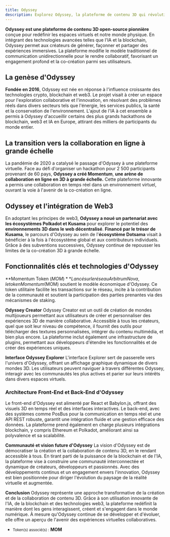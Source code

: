 ```yaml
---
title: Odyssey
description: Explorez Odyssey, la plateforme de contenu 3D qui révolutionne la collaboration et la création grâce à l'intégration de l'IA et de la blockchain.
---
```


**Odyssey est une plateforme de contenu 3D open-source pionnière** conçue pour redéfinir les espaces virtuels et notre monde physique. En intégrant des technologies avancées telles que l'IA et la blockchain, Odyssey permet aux créateurs de générer, façonner et partager des expériences immersives. La plateforme modifie le modèle traditionnel de communication unidirectionnelle pour le rendre collaboratif, favorisant un engagement profond et la co-création parmi ses utilisateurs.

## La genèse d'Odyssey
**Fondée en 2016**, Odyssey est née en réponse à l'influence croissante des technologies crypto, blockchain et web3. Le projet visait à créer un espace pour l'exploration collaborative et l'innovation, en résolvant des problèmes réels dans divers secteurs tels que l'énergie, les services publics, la santé et la conservation de l'environnement. L'ajout de l'IA à cet ensemble a permis à Odyssey d'accueillir certains des plus grands hackathons de blockchain, web3 et IA en Europe, attirant des milliers de participants du monde entier.

## La transition vers la collaboration en ligne à grande échelle
La pandémie de 2020 a catalysé le passage d'Odyssey à une plateforme virtuelle. Face au défi d'organiser un hackathon pour 2 500 participants provenant de 60 pays, **Odyssey a créé Momentum**, **une arène de collaboration en ligne en 3D à grande échelle.** Cette plateforme innovante a permis une collaboration en temps réel dans un environnement virtuel, ouvrant la voie à l'avenir de la co-création en ligne.

## Odyssey et l'intégration de Web3
En adoptant les principes de web3, **Odyssey a noué un partenariat avec les écosystèmes Polkadot et Kusama** pour explorer le potentiel des **environnements 3D dans le web décentralisé**. **Financé par le trésor de Kusama**, le parcours d'Odyssey au sein de l'**écosystème Dotsama** visait à bénéficier à la fois à l'écosystème global et aux contributeurs individuels. Grâce à des subventions successives, Odyssey continue de repousser les limites de la co-création 3D à grande échelle.

## Fonctionnalités clés et technologies d'Odyssey
**Momentum Token ($MOM)**
Lancé sur le réseau Arbitrum Nova, le token Momentum ($MOM) soutient le modèle économique d'Odyssey. Ce token utilitaire facilite les transactions sur le réseau, incite à la contribution de la communauté et soutient la participation des parties prenantes via des mécanismes de staking.

**Odyssey Creator**
Odyssey Creator est un outil de création de mondes multijoueurs permettant aux utilisateurs de créer et personnaliser des expériences 3D de manière collaborative. Accessible à tous les créateurs, quel que soit leur niveau de compétence, il fournit des outils pour télécharger des textures personnalisées, intégrer du contenu multimédia, et bien plus encore. La plateforme inclut également une infrastructure de plugins, permettant aux développeurs d'étendre les fonctionnalités et de créer des expériences uniques.

**Interface Odyssey Explorer**
L'interface Explorer sert de passerelle vers l'univers d'Odyssey, offrant un affichage graphique dynamique de divers mondes 3D. Les utilisateurs peuvent naviguer à travers différentes Odyssey, interagir avec les communautés les plus actives et parier sur leurs intérêts dans divers espaces virtuels.

### **Architecture Front-End et Back-End d'Odyssey**
Le front-end d'Odyssey est alimenté par React et Babylon.js, offrant des visuels 3D en temps réel et des interfaces interactives. Le back-end, avec des systèmes comme PosBus pour la communication en temps réel et une API REST robuste, garantit une intégration fluide et une gestion efficace des données. La plateforme prend également en charge plusieurs intégrations blockchain, y compris Ethereum et Polkadot, améliorant ainsi sa polyvalence et sa scalabilité.

**Communauté et vision future d'Odyssey**
La vision d'Odyssey est de démocratiser la création et la collaboration de contenu 3D, en le rendant accessible à tous. En tirant parti de la puissance de la blockchain et de l'IA, la plateforme vise à construire une communauté interconnectée et dynamique de créateurs, développeurs et passionnés. Avec des développements continus et un engagement envers l'innovation, Odyssey est bien positionnée pour diriger l'évolution du paysage de la réalité virtuelle et augmentée.

**Conclusion**
Odyssey représente une approche transformative de la création et de la collaboration de contenu 3D. Grâce à son utilisation innovante de l'IA, de la blockchain et des technologies web3, la plateforme redéfinit la manière dont les gens interagissent, créent et s'engagent dans le monde numérique. À mesure qu'Odyssey continue de se développer et d'évoluer, elle offre un aperçu de l'avenir des expériences virtuelles collaboratives.

- <small>Token(s) associé(s) :</small> **MOM**
